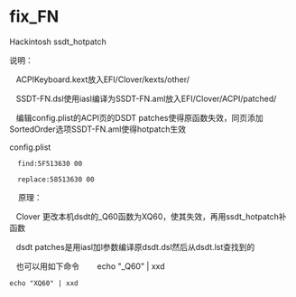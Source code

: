 # fix_FN
Hackintosh     ssdt_hotpatch

说明：

    ACPIKeyboard.kext放入EFI/Clover/kexts/other/
    
    SSDT-FN.dsl使用iasl编译为SSDT-FN.aml放入EFI/Clover/ACPI/patched/
    
    编辑config.plist的ACPI页的DSDT patches使得原函数失效，同页添加SortedOrder选项SSDT-FN.aml使得hotpatch生效

  config.plist

      find:5F513630 00
    
      replace:58513630 00
    
    
原理：

    Clover 更改本机dsdt的_Q60函数为XQ60，使其失效，再用ssdt_hotpatch补函数
    
    dsdt patches是用iasl加l参数编译原dsdt.dsl然后从dsdt.lst查找到的
    
    也可以用如下命令
    
    echo "_Q60" | xxd
    
    echo "XQ60" | xxd
